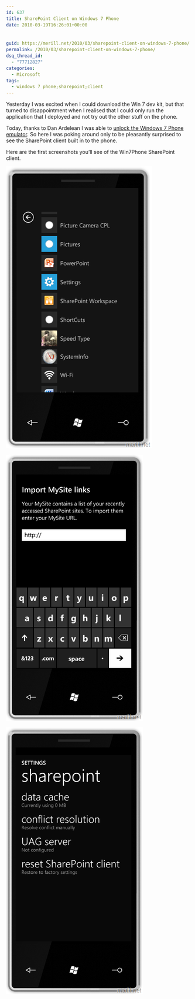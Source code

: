 ```yaml
---
id: 637
title: SharePoint Client on Windows 7 Phone
date: 2010-03-19T16:26:01+00:00


guid: https://merill.net/2010/03/sharepoint-client-on-windows-7-phone/
permalink: /2010/03/sharepoint-client-on-windows-7-phone/
dsq_thread_id:
  - "77712827"
categories:
  - Microsoft
tags:
  - windows 7 phone;sharepoint;client
---
```

<p>Yesterday I was excited when I could download the Win 7 dev kit, but that turned to disappointment when I realised that I could only run the application that I deployed and not try out the other stuff on the phone.</p>  <p>Today, thanks to Dan Ardelean I was able to <a href="http://sviluppomobile.blogspot.com/2010/03/wmp7-emulator-unlock.html">unlock the Windows 7 Phone emulator</a>. So here I was poking around only to be pleasantly surprised to see the SharePoint client built in to the phone.</p>  <p>Here are the first screenshots you’ll see of the Win7Phone SharePoint client. </p>  <p><img style="border-bottom: 0px; border-left: 0px; display: inline; border-top: 0px; border-right: 0px" title="SharePointWorkspace" border="0" alt="SharePointWorkspace" src="/wp-content/uploads/2010/03/SharePointWorkspace.png" width="398" height="768" /> </p>  <p><img style="border-bottom: 0px; border-left: 0px; display: inline; border-top: 0px; border-right: 0px" title="MySiteLinks" border="0" alt="MySiteLinks" src="/wp-content/uploads/2010/03/MySiteLinks.png" width="374" height="725" /> </p>  <p><img style="border-bottom: 0px; border-left: 0px; display: inline; border-top: 0px; border-right: 0px" title="SharePoint Client" border="0" alt="SharePoint Client" src="/wp-content/uploads/2010/03/SharePointClient.png" width="374" height="727" /></p>